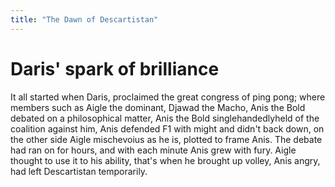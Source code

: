 ```yaml
---
title: "The Dawn of Descartistan"
---
```

# Daris' spark of brilliance
It all started when Daris, proclaimed the great congress of ping pong; where members such as Aigle the dominant, Djawad the Macho, Anis the Bold debated on a philosophical matter, Anis the Bold singlehandedlyheld of the coalition against him, Anis defended F1 with might and didn't back down, on the other side Aigle mischevoius as he is, plotted to frame Anis.
The debate had ran on for hours, and with each minute Anis grew with fury. Aigle thought to use it to his ability, that's when he brought up volley, Anis angry, had left Descartistan temporarily.
